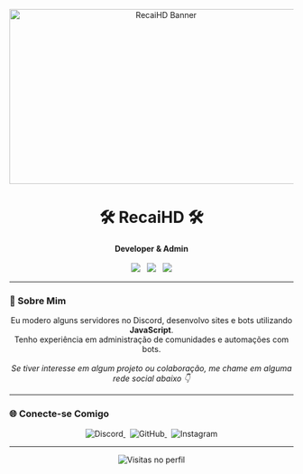 <!-- README.md estilizado -->
<p align="center">
  <img src="https://i.postimg.cc/13PwTKjJ/did-a-frieren-screenshot-redraw-v0-9dgb7aehdjnc1.webp" width="540" height="310" alt="RecaiHD Banner"/>
</p>

<h1 align="center">🛠️ RecaiHD 🛠️</h1>

<p align="center">
  <strong>Developer & Admin</strong><br><br>

  <img src="https://img.shields.io/badge/JavaScript-F7DF1E?style=for-the-badge&logo=javascript&logoColor=black" />
  &nbsp;
  <img src="https://img.shields.io/badge/HTML-E34F26?style=for-the-badge&logo=html5&logoColor=white" />
  &nbsp;
  <img src="https://img.shields.io/badge/CSS-1572B6?style=for-the-badge&logo=css3&logoColor=white" />
</p>

---

### 🧠 Sobre Mim

<p align="center">
  Eu modero alguns servidores no Discord, desenvolvo sites e bots utilizando <strong>JavaScript</strong>.<br>
  Tenho experiência em administração de comunidades e automações com bots.<br><br>
  <em>Se tiver interesse em algum projeto ou colaboração, me chame em alguma rede social abaixo 👇</em>
</p>

---

### 🌐 Conecte-se Comigo

<p align="center">
  <a href="htps://discord.com/users/seu_id_aqui" target="_blank" rel="noopener noreferrer">
    <span style="display: inline-block;">
      <img src="https://img.shields.io/badge/Discord-5865F2?style=for-the-badge&logo=discord&logoColor=white" alt="Discord"/>
    </span>
  </a>
  &nbsp;
  <a href="https://github.com/RecaiHD" target="_blank" rel="noopener noreferrer">
    <span style="display: inline-block;">
      <img src="https://img.shields.io/badge/GitHub-000?style=for-the-badge&logo=github&logoColor=white" alt="GitHub"/>
    </span>
  </a>
  &nbsp;
  <a href="https://instagram.com/seu_usuario" target="_blank" rel="noopener noreferrer">
    <span style="display: inline-block;">
      <img src="https://img.shields.io/badge/Instagram-E1306C?style=for-the-badge&logo=instagram&logoColor=white" alt="Instagram"/>
    </span>
  </a>
</p>

---

<p align="center">
  <img src="https://komarev.com/ghpvc/?username=RecaiHD&style=flat-square&color=blue" alt="Visitas no perfil"/>
</p>
